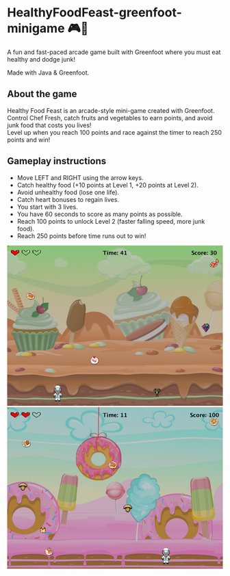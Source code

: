 # HealthyFoodFeast-greenfoot-minigame 🎮🥦
A fun and fast-paced arcade game built with Greenfoot where you must eat healthy and dodge junk!

Made with Java & Greenfoot.
## About the game
Healthy Food Feast is an arcade-style mini-game created with Greenfoot.  
Control Chef Fresh, catch fruits and vegetables to earn points, and avoid junk food that costs you lives!  
Level up when you reach 100 points and race against the timer to reach 250 points and win!

## Gameplay instructions
- Move LEFT and RIGHT using the arrow keys.
- Catch healthy food (+10 points at Level 1, +20 points at Level 2).
- Avoid unhealthy food (lose one life).
- Catch heart bonuses to regain lives.
- You start with 3 lives.
- You have 60 seconds to score as many points as possible.
- Reach 100 points to unlock Level 2 (faster falling speed, more junk food).
- Reach 250 points before time runs out to win!

![level_1.png](level_1.png)
![level_2.png](level_2.png)
